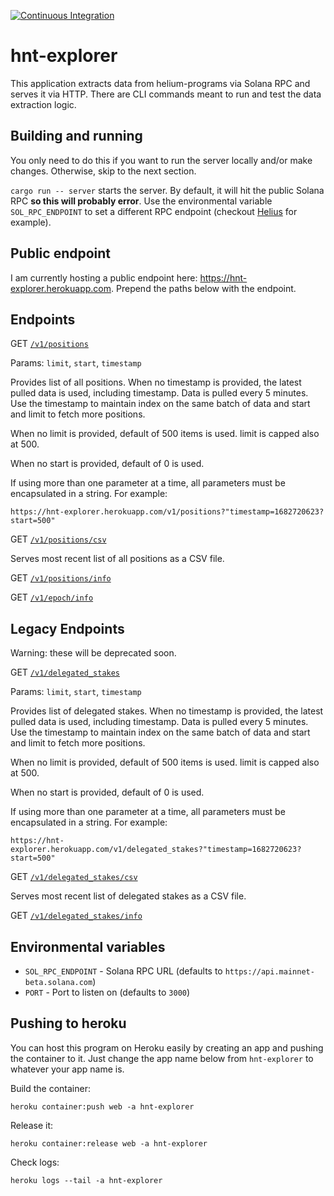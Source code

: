 [![Continuous Integration](https://github.com/lthiery/hnt-explorer/actions/workflows/rust.yml/badge.svg)](https://github.com/lthiery/hnt-explorer/actions/workflows/rust.yml)

# hnt-explorer

This application extracts data from helium-programs via Solana RPC and serves it via HTTP. There are CLI commands meant
to run and test the data extraction logic.

## Building and running

You only need to do this if you want to run the server locally and/or make changes. Otherwise, skip to the next section.

`cargo run -- server` starts the server. By default, it will hit the public Solana RPC **so this will probably error**. 
Use the environmental variable `SOL_RPC_ENDPOINT` to set a different RPC endpoint (checkout [Helius](https://www.helius.xyz/)
for example).

## Public endpoint

I am currently hosting a public endpoint here: https://hnt-explorer.herokuapp.com. 
Prepend the paths below with the endpoint.

## Endpoints 

GET [`/v1/positions`](https://hnt-explorer.herokuapp.com/v1/positions)

Params: `limit`, `start`, `timestamp`

Provides list of all positions. When no timestamp is provided, the latest pulled data is used, including timestamp.
Data is pulled every 5 minutes. Use the timestamp to maintain index on the same batch of data and start and limit to
fetch more positions.

When no limit is provided, default of 500 items is used. limit is capped also at 500.

When no start is provided, default of 0 is used.

If using more than one parameter at a time, all parameters must be encapsulated in a string. For example:

```
https://hnt-explorer.herokuapp.com/v1/positions?"timestamp=1682720623?start=500"
```

GET [`/v1/positions/csv`](https://hnt-explorer.herokuapp.com/v1/positions/csv)

Serves most recent list of all positions as a CSV file.

GET [`/v1/positions/info`](https://hnt-explorer.herokuapp.com/v1/delegated_stakes/info)

GET [`/v1/epoch/info`](https://hnt-explorer.herokuapp.com/v1/epoch/info)

## Legacy Endpoints

Warning: these will be deprecated soon.

GET [`/v1/delegated_stakes`](https://hnt-explorer.herokuapp.com/v1/delegated_stakes)

Params: `limit`, `start`, `timestamp`

Provides list of delegated stakes. When no timestamp is provided, the latest pulled data is used, including timestamp.
Data is pulled every 5 minutes. Use the timestamp to maintain index on the same batch of data and start and limit to
fetch more positions.

When no limit is provided, default of 500 items is used. limit is capped also at 500.

When no start is provided, default of 0 is used.

If using more than one parameter at a time, all parameters must be encapsulated in a string. For example:

```
https://hnt-explorer.herokuapp.com/v1/delegated_stakes?"timestamp=1682720623?start=500"
```

GET [`/v1/delegated_stakes/csv`](https://hnt-explorer.herokuapp.com/v1/delegated_stakes/csv)

Serves most recent list of delegated stakes as a CSV file.

GET [`/v1/delegated_stakes/info`](https://hnt-explorer.herokuapp.com/v1/delegated_stakes/info)

## Environmental variables

* `SOL_RPC_ENDPOINT` - Solana RPC URL (defaults to `https://api.mainnet-beta.solana.com`)
* `PORT` - Port to listen on (defaults to `3000`)

## Pushing to heroku

You can host this program on Heroku easily by creating an app and pushing the container to it. Just change the app name
below from `hnt-explorer` to whatever your app name is.

Build the container:
```
heroku container:push web -a hnt-explorer
```

Release it:
```
heroku container:release web -a hnt-explorer 
```

Check logs:
```
heroku logs --tail -a hnt-explorer
```
